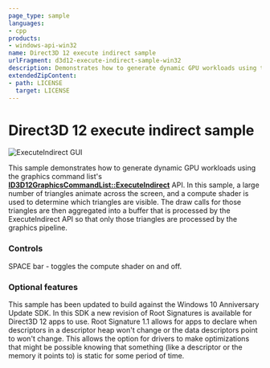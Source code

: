```yaml
---
page_type: sample
languages:
- cpp
products:
- windows-api-win32
name: Direct3D 12 execute indirect sample
urlFragment: d3d12-execute-indirect-sample-win32
description: Demonstrates how to generate dynamic GPU workloads using the graphics command list's [**ID3D12GraphicsCommandList::ExecuteIndirect**](https://docs.microsoft.com/windows/win32/api/d3d12/nf-d3d12-id3d12graphicscommandlist-executeindirect) API.
extendedZipContent:
- path: LICENSE
  target: LICENSE
---
```


# Direct3D 12 execute indirect sample
![ExecuteIndirect GUI](src/D3D12ExecuteIndirect.png)

This sample demonstrates how to generate dynamic GPU workloads using the graphics command list's [**ID3D12GraphicsCommandList::ExecuteIndirect**](https://docs.microsoft.com/windows/win32/api/d3d12/nf-d3d12-id3d12graphicscommandlist-executeindirect) API. In this sample, a large number of triangles animate across the screen, and a compute shader is used to determine which triangles are visible. The draw calls for those triangles are then aggregated into a buffer that is processed by the ExecuteIndirect API so that only those triangles are processed by the graphics pipeline.

### Controls
SPACE bar - toggles the compute shader on and off.

### Optional features
This sample has been updated to build against the Windows 10 Anniversary Update SDK. In this SDK a new revision of Root Signatures is available for Direct3D 12 apps to use. Root Signature 1.1 allows for apps to declare when descriptors in a descriptor heap won't change or the data descriptors point to won't change.  This allows the option for drivers to make optimizations that might be possible knowing that something (like a descriptor or the memory it points to) is static for some period of time.
